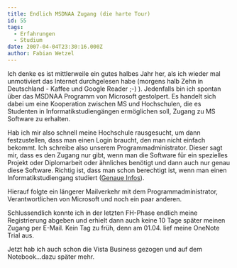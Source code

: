 ```yaml
---
title: Endlich MSDNAA Zugang (die harte Tour)
id: 55
tags:
  - Erfahrungen
  - Studium
date: 2007-04-04T23:30:16.000Z
author: Fabian Wetzel
---
```


Ich denke es ist mittlerweile ein gutes halbes Jahr her, als ich wieder mal unmotiviert das Internet durchgelesen habe (morgens halb Zehn in Deutschland - Kaffee und Google Reader ;-) ). Jedenfalls bin ich spontan über das MSDNAA Programm von Microsoft gestolpert. Es handelt sich dabei um eine Kooperation zwischen MS und Hochschulen, die es Studenten in Informatikstudiengängen ermöglichen soll,&nbsp;Zugang zu MS Software zu erhalten. 

Hab ich mir also schnell meine Hochschule rausgesucht, um dann festzustellen, dass man einen Login braucht, den man nicht einfach bekommt. Ich schreibe also unserem Programmadministrator. Dieser sagt mir, dass es den Zugang nur gibt, wenn man die Software für ein spezielles Projekt oder Diplomarbeit oder ähnliches benötigt und dann auch nur genau diese Software. Richtig ist, dass man schon berechtigt ist, wenn man einen Informatikstudiengang studiert ([Genaue Infos](http://a)).

Hierauf folgte ein längerer Mailverkehr mit dem Programmadministrator, Verantwortlichen von Microsoft und noch ein paar anderen.

Schlussendlich konnte ich in der letzten FH-Phase endlich meine Registrierung abgeben und erhielt dann auch keine 10 Tage später meinen Zugang per E-Mail. Kein Tag zu früh, denn am 01.04\. lief meine OneNote Trial aus.

Jetzt hab ich auch schon die Vista Business gezogen und auf dem Notebook...dazu später mehr.
